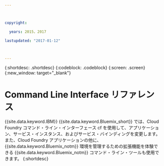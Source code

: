 ```yaml
---



copyright:

  years: 2015，2017

lastupdated: "2017-01-12"



---
```


{:shortdesc: .shortdesc}
{:codeblock: .codeblock}
{:screen: .screen}
{:new_window: target="_blank"}

# Command Line Interface リファレンス

{{site.data.keyword.IBM}} {{site.data.keyword.Bluemix_short}} では、Cloud Foundry コマンド・ライン・インターフェース cf を使用して、アプリケーション、サービス・インスタンス、およびサービス・バインディングを変更します。
また、Cloud Foundry アプリケーションの他に、{{site.data.keyword.Bluemix_notm}} 環境を管理するための拡張機能を体験できる {{site.data.keyword.Bluemix_notm}} コマンド・ライン・ツールも使用できます。
{:shortdesc}
